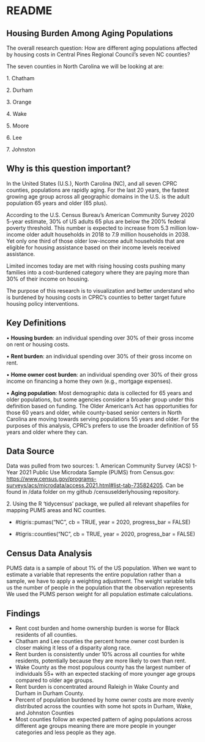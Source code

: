 # README


## **Housing Burden Among Aging Populations**

The overall research question: How are different aging populations
affected by housing costs in Central Pines Regional Council’s seven NC
counties?

The seven counties in North Carolina we will be looking at are:

1\. Chatham

2\. Durham

3\. Orange

4\. Wake

5\. Moore

6\. Lee

7\. Johnston

## **Why is this question important?**

In the United States (U.S.), North Carolina (NC), and all seven CPRC
counties, populations are rapidly aging. For the last 20 years, the
fastest growing age group across all geographic domains in the U.S. is
the adult population 65 years and older (65 plus).

According to the U.S. Census Bureau’s American Community Survey 2020
5-year estimate, 30% of US adults 65 plus are below the 200% federal
poverty threshold. This number is expected to increase from 5.3 million
low-income older adult households in 2018 to 7.9 million households in
2038. Yet only one third of those older low-income adult households that
are eligible for housing assistance based on their income levels
received assistance.

Limited incomes today are met with rising housing costs pushing many
families into a cost-burdened category where they are paying more than
30% of their income on housing.

The purpose of this research is to visualization and better understand
who is burdened by housing costs in CPRC’s counties to better target
future housing policy interventions.

## **Key Definitions**

• **Housing burden**: an individual spending over 30% of their gross
income on rent or housing costs.

• **Rent burden**: an individual spending over 30% of their gross income
on rent.

• **Home owner cost burden**: an individual spending over 30% of their
gross income on financing a home they own (e.g., mortgage expenses).

• **Aging population**: Most demographic data is collected for 65 years
and older populations, but some agencies consider a broader group under
this definition based on funding. The Older American’s Act has
opportunities for those 60 years and older, while county-based senior
centers in North Carolina are moving towards serving populations 55
years and older. For the purposes of this analysis, CPRC’s prefers to
use the broader definition of 55 years and older where they can.

## **Data Source**

Data was pulled from two sources: 1. American Community Survey (ACS)
1-Year 2021 Public Use Microdata Sample (PUMS) from Census.gov:
https://www.census.gov/programs-surveys/acs/microdata/access.2021.html#list-tab-735824205.
Can be found in /data folder on my github /censuselderlyhousing
repository.

2\. Using the R ‘tidycensus’ package, we pulled all relevant shapefiles
for mapping PUMS areas and NC counties.

- \#tigris::pumas(“NC”, cb = TRUE, year = 2020, progress_bar = FALSE)

- \#tigris::counties(“NC”, cb = TRUE, year = 2020, progress_bar = FALSE)

## **Census Data Analysis**

PUMS data is a sample of about 1% of the US population. When we want to
estimate a variable that represents the entire population rather than a
sample, we have to apply a weighting adjustment. The weight variable
tells us the number of people in the population that the observation
represents We used the PUMS person weight for all population estimate
calculations.

## **Findings**

- Rent cost burden and home ownership burden is worse for Black
  residents of all counties.
- Chatham and Lee counties the percent home owner cost burden is closer
  making it less of a disparity along race.
- Rent burden is consistently under 10% across all counties for white
  residents, potentially because they are more likely to own than rent.
- Wake County as the most populous county has the largest number of
  individuals 55+ with an expected stacking of more younger age groups
  compared to older age groups.
- Rent burden is concentrated around Raleigh in Wake County and Durham
  in Durham County.
- Percent of population burdened by home owner costs are more evenly
  distributed across the counties with some hot spots in Durham, Wake,
  and Johnston Counties
- Most counties follow an expected pattern of aging populations across
  different age groups meaning there are more people in younger
  categories and less people as they age.
